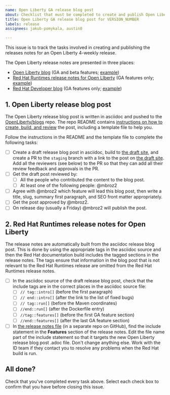 ```yaml
---
name: Open Liberty GA release blog post
about: Checklist that must be completed to create and publish Open Liberty release notes.
title: Open Liberty GA release blog post for VERSION_NUMBER
labels: release
assignees: jakub-pomykala, austin0

---
```


This issue is to track the tasks involved in creating and publishing the releases notes for an Open Liberty 4-weekly release.

The Open Liberty release notes are presented in three places:
- [Open Liberty blog](https://openliberty.io/blog/) (GA and beta features; [example](https://openliberty.io/blog/2020/05/07/EJB-persistent-timers-20005.html))
- [Red Hat Runtimes release notes for Open LIberty](https://access.redhat.com/documentation/en-us/open_liberty/2020/) (GA features only; [example](https://access.redhat.com/documentation/en-us/open_liberty/2020/html/release_notes_for_open_liberty_20.0.0.5_on_red_hat_openshift_container_platform/features))
- [Red Hat Developer blog](https://developers.redhat.com/blog/) (GA features only; [example](https://developers.redhat.com/blog/2020/05/13/open-liberty-20-0-0-5-brings-updates-to-ejb-persistent-timers-coordination-and-failover-across-members/))


## 1. Open Liberty release blog post

The Open Liberty release blog post is written in asciidoc and pushed to the [OpenLiberty/blogs](https://github.com/openliberty/blogs) repo. The repo README contains [instructions on how to create, build, and review](https://github.com/OpenLiberty/blogs/blob/prod/README.md) the post, including a template file to help you.

Follow the instructions in the README and the template file to complete the following tasks:

- [ ] Create a draft release blog post in asciidoc, build to [the draft site](https://draft-openlibertyio.mybluemix.net/blog/), and create a PR to the `staging` branch with a link to the post on [the draft site](https://draft-openlibertyio.mybluemix.net/blog/). Add all the reviewers (see below) to the PR so that they can add all their review feedback and approvals in the PR.
- [ ] Get the draft post reviewed by:
  - [ ] All the people who contributed the content to the blog post.
  - [ ] At least one of the following people: @mbroz2
- [ ] Agree with @mbroz2 which feature will lead this blog post, then write a title, slug, summary first paragraph, and SEO front matter appropriately.
- [ ] Get the post approved by @mbroz2.
- [ ] On release day (usually a Friday) @mbroz2 will publish the post.

## 2. Red Hat Runtimes release notes for Open Liberty

The release notes are automatically built from the asciidoc release blog post. This is done by using the appropriate tags in the asciidoc source and then the Red Hat documentation build includes the tagged sections in the release notes. The tags ensure that information in the blog post that is not relevant to the Red Hat Runtimes release are omitted from the Red Hat Runtimes release notes.

- [ ] In the asciidoc source of the draft release blog post, check that the include tags are in the correct places in the asciidoc source file:
  - [ ] `// tag::intro[]` (before the first paragraph)
  - [ ] `// end::intro[]` (after the link to the list of fixed bugs)
  - [ ] `// tag::run[]` (before the Maven coordinates)
  - [ ] `//end::run[]` (after the Dockerfile entry)
  - [ ] `//tag::features[]` (before the first GA feature section)
  - [ ] `//end::features[]` (after the last GA feature section)
- [ ] In [the release notes file](https://raw.githubusercontent.com/PurpleLiberty/docs/master/releasenotes/master-remote.adoc) (in a separate repo on GitHub), find the include statement in the **Features** section of the release notes. Edit the file name part of the include statement so that it targets the new Open Liberty release blog post .adoc file. Don't change anything else. Work with the ID team if they contact you to resolve any problems when the Red Hat build is run.

## All done?

Check that you've completed every task above. Select each check box to confirm that you have before closing this issue.
